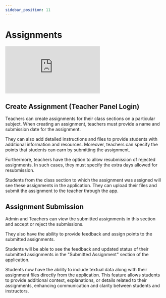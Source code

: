 ```yaml
---
sidebar_position: 11
---
```


# Assignments

<div class="container-iframe">
  <iframe class="responsive-iframe" src="https://www.youtube.com/embed/1RGEpoNgJu0" frameborder="0" allowfullscreen>
    Your browser doesn't support iframe. <a href="https://www.youtube.com/watch?v=1RGEpoNgJu0">Click Here To View The Video on YouTube</a>
  </iframe>
</div>

## Create Assignment (Teacher Panel Login)

Teachers can create assignments for their class sections on a particular subject. When creating an assignment, teachers must provide a name and submission date for the assignment.

They can also add detailed instructions and files to provide students with additional information and resources. Moreover, teachers can specify the points that students can earn by submitting the assignment.

Furthermore, teachers have the option to allow resubmission of rejected assignments. In such cases, they must specify the extra days allowed for resubmission.

Students from the class section to which the assignment was assigned will see these assignments in the application. They can upload their files and submit the assignment to the teacher through the app.

## Assignment Submission

Admin and Teachers can view the submitted assignments in this section and accept or reject the submissions.

They also have the ability to provide feedback and assign points to the submitted assignments.

Students will be able to see the feedback and updated status of their submitted assignments in the "Submitted Assignment" section of the application.

Students now have the ability to include textual data along with their assignment files directly from the application. This feature allows students to provide additional context, explanations, or details related to their assignments, enhancing communication and clarity between students and instructors. 